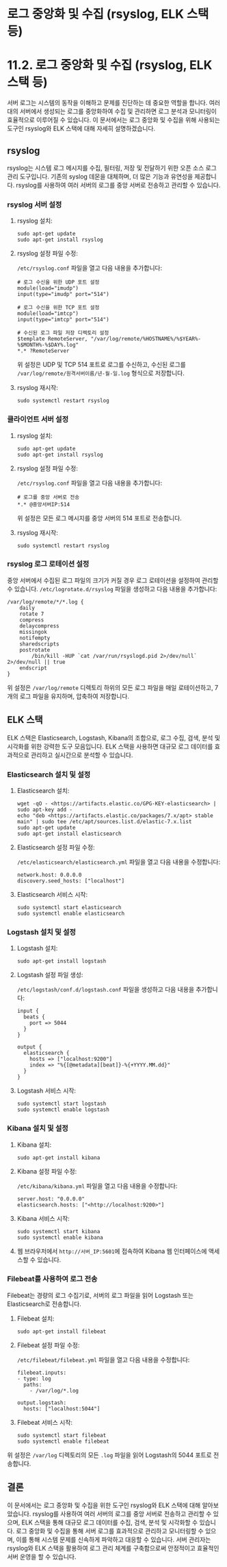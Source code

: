 # 로그 중앙화 및 수집 (rsyslog, ELK 스택 등)

# 11.2. 로그 중앙화 및 수집 (rsyslog, ELK 스택 등)

서버 로그는 시스템의 동작을 이해하고 문제를 진단하는 데 중요한 역할을 합니다. 여러 대의 서버에서 생성되는 로그를 중앙화하여 수집 및 관리하면 로그 분석과 모니터링이 효율적으로 이루어질 수 있습니다. 이 문서에서는 로그 중앙화 및 수집을 위해 사용되는 도구인 rsyslog와 ELK 스택에 대해 자세히 설명하겠습니다.

## rsyslog

rsyslog는 시스템 로그 메시지를 수집, 필터링, 저장 및 전달하기 위한 오픈 소스 로그 관리 도구입니다. 기존의 syslog 데몬을 대체하며, 더 많은 기능과 유연성을 제공합니다. rsyslog를 사용하여 여러 서버의 로그를 중앙 서버로 전송하고 관리할 수 있습니다.

### rsyslog 서버 설정

1. rsyslog 설치:
    
    ```
    sudo apt-get update
    sudo apt-get install rsyslog
    
    ```
    
2. rsyslog 설정 파일 수정:
    
    `/etc/rsyslog.conf` 파일을 열고 다음 내용을 추가합니다:
    
    ```
    # 로그 수신을 위한 UDP 포트 설정
    module(load="imudp")
    input(type="imudp" port="514")
    
    # 로그 수신을 위한 TCP 포트 설정
    module(load="imtcp")
    input(type="imtcp" port="514")
    
    # 수신된 로그 파일 저장 디렉토리 설정
    $template RemoteServer, "/var/log/remote/%HOSTNAME%/%$YEAR%-%$MONTH%-%$DAY%.log"
    *.* ?RemoteServer
    
    ```
    
    위 설정은 UDP 및 TCP 514 포트로 로그를 수신하고, 수신된 로그를 `/var/log/remote/원격서버이름/년-월-일.log` 형식으로 저장합니다.
    
3. rsyslog 재시작:
    
    ```
    sudo systemctl restart rsyslog
    
    ```
    

### 클라이언트 서버 설정

1. rsyslog 설치:
    
    ```
    sudo apt-get update
    sudo apt-get install rsyslog
    
    ```
    
2. rsyslog 설정 파일 수정:
    
    `/etc/rsyslog.conf` 파일을 열고 다음 내용을 추가합니다:
    
    ```
    # 로그를 중앙 서버로 전송
    *.* @중앙서버IP:514
    
    ```
    
    위 설정은 모든 로그 메시지를 중앙 서버의 514 포트로 전송합니다.
    
3. rsyslog 재시작:
    
    ```
    sudo systemctl restart rsyslog
    
    ```
    

### rsyslog 로그 로테이션 설정

중앙 서버에서 수집된 로그 파일의 크기가 커질 경우 로그 로테이션을 설정하여 관리할 수 있습니다. `/etc/logrotate.d/rsyslog` 파일을 생성하고 다음 내용을 추가합니다:

```
/var/log/remote/*/*.log {
    daily
    rotate 7
    compress
    delaycompress
    missingok
    notifempty
    sharedscripts
    postrotate
        /bin/kill -HUP `cat /var/run/rsyslogd.pid 2>/dev/null` 2>/dev/null || true
    endscript
}

```

위 설정은 `/var/log/remote` 디렉토리 하위의 모든 로그 파일을 매일 로테이션하고, 7개의 로그 파일을 유지하며, 압축하여 저장합니다.

## ELK 스택

ELK 스택은 Elasticsearch, Logstash, Kibana의 조합으로, 로그 수집, 검색, 분석 및 시각화를 위한 강력한 도구 모음입니다. ELK 스택을 사용하면 대규모 로그 데이터를 효과적으로 관리하고 실시간으로 분석할 수 있습니다.

### Elasticsearch 설치 및 설정

1. Elasticsearch 설치:
    
    ```
    wget -qO - <https://artifacts.elastic.co/GPG-KEY-elasticsearch> | sudo apt-key add -
    echo "deb <https://artifacts.elastic.co/packages/7.x/apt> stable main" | sudo tee /etc/apt/sources.list.d/elastic-7.x.list
    sudo apt-get update
    sudo apt-get install elasticsearch
    
    ```
    
2. Elasticsearch 설정 파일 수정:
    
    `/etc/elasticsearch/elasticsearch.yml` 파일을 열고 다음 내용을 수정합니다:
    
    ```
    network.host: 0.0.0.0
    discovery.seed_hosts: ["localhost"]
    
    ```
    
3. Elasticsearch 서비스 시작:
    
    ```
    sudo systemctl start elasticsearch
    sudo systemctl enable elasticsearch
    
    ```
    

### Logstash 설치 및 설정

1. Logstash 설치:
    
    ```
    sudo apt-get install logstash
    
    ```
    
2. Logstash 설정 파일 생성:
    
    `/etc/logstash/conf.d/logstash.conf` 파일을 생성하고 다음 내용을 추가합니다:
    
    ```
    input {
      beats {
        port => 5044
      }
    }
    
    output {
      elasticsearch {
        hosts => ["localhost:9200"]
        index => "%{[@metadata][beat]}-%{+YYYY.MM.dd}"
      }
    }
    
    ```
    
3. Logstash 서비스 시작:
    
    ```
    sudo systemctl start logstash
    sudo systemctl enable logstash
    
    ```
    

### Kibana 설치 및 설정

1. Kibana 설치:
    
    ```
    sudo apt-get install kibana
    
    ```
    
2. Kibana 설정 파일 수정:
    
    `/etc/kibana/kibana.yml` 파일을 열고 다음 내용을 수정합니다:
    
    ```
    server.host: "0.0.0.0"
    elasticsearch.hosts: ["<http://localhost:9200>"]
    
    ```
    
3. Kibana 서비스 시작:
    
    ```
    sudo systemctl start kibana
    sudo systemctl enable kibana
    
    ```
    
4. 웹 브라우저에서 `http://서버_IP:5601`에 접속하여 Kibana 웹 인터페이스에 액세스할 수 있습니다.

### Filebeat를 사용하여 로그 전송

Filebeat는 경량의 로그 수집기로, 서버의 로그 파일을 읽어 Logstash 또는 Elasticsearch로 전송합니다.

1. Filebeat 설치:
    
    ```
    sudo apt-get install filebeat
    
    ```
    
2. Filebeat 설정 파일 수정:
    
    `/etc/filebeat/filebeat.yml` 파일을 열고 다음 내용을 수정합니다:
    
    ```
    filebeat.inputs:
    - type: log
      paths:
        - /var/log/*.log
    
    output.logstash:
      hosts: ["localhost:5044"]
    
    ```
    
3. Filebeat 서비스 시작:
    
    ```
    sudo systemctl start filebeat
    sudo systemctl enable filebeat
    
    ```
    

위 설정은 `/var/log` 디렉토리의 모든 `.log` 파일을 읽어 Logstash의 5044 포트로 전송합니다.

## 결론

이 문서에서는 로그 중앙화 및 수집을 위한 도구인 rsyslog와 ELK 스택에 대해 알아보았습니다. rsyslog를 사용하여 여러 서버의 로그를 중앙 서버로 전송하고 관리할 수 있으며, ELK 스택을 통해 대규모 로그 데이터를 수집, 검색, 분석 및 시각화할 수 있습니다. 로그 중앙화 및 수집을 통해 서버 로그를 효과적으로 관리하고 모니터링할 수 있으며, 이를 통해 시스템 문제를 신속하게 파악하고 대응할 수 있습니다. 서버 관리자는 rsyslog와 ELK 스택을 활용하여 로그 관리 체계를 구축함으로써 안정적이고 효율적인 서버 운영을 할 수 있습니다.